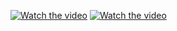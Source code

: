 [![Watch the video](https://img.youtube.com/vi/bmlihK6F6x4/0.jpg)](https://www.youtube.com/watch?v=bmlihK6F6x4)
[![Watch the video](https://img.youtube.com/vi/bmlihK6F6x4/0.jpg)](https://www.youtube.com/watch?v=bmlihK6F6x4)
